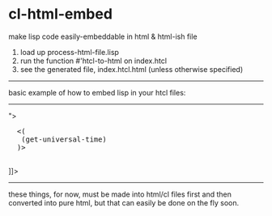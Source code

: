 cl-html-embed
=============

make lisp code easily-embeddable in html &amp; html-ish file

01. load up process-html-file.lisp
02. run the function #'htcl-to-html on index.htcl
03. see the generated file, index.htcl.html (unless otherwise specified)


----------------------------------------

basic example of how to embed lisp in your htcl files:

----------------------------------------
<![CDATA[

<div user="<((sb-posix::getenv "user"))>">
 <pre id="timestamp">
  <(
   (get-universal-time)
  )>
 </pre>
</div>

]]>

----------------------------------------

these things, for now, must be made into html/cl files first
and then converted into pure html, but that can easily be
done on the fly soon.